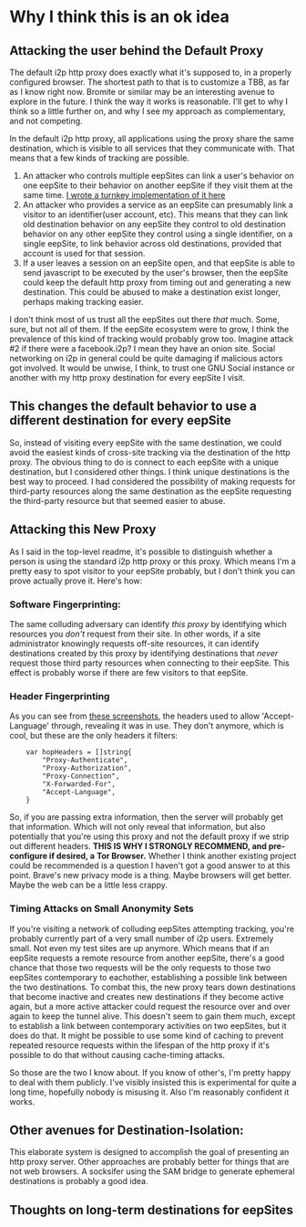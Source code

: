 Why I think this is an ok idea
==============================

Attacking the user behind the Default Proxy
-------------------------------------------

The default i2p http proxy does exactly what it's supposed to, in a properly
configured browser. The shortest path to that is to customize a TBB, as far as
I know right now. Bromite or similar may be an interesting avenue to explore in
the future. I think the way it works is reasonable. I'll get to why I think so
a little further on, and why I see my approach as complementary, and not
competing.

In the default i2p http proxy, all applications using the proxy share the same
destination, which is visible to all services that they communicate with. That
means that a few kinds of tracking are possible.

  1. An attacker who controls multiple eepSites can link a user's behavior on
  one eepSite to their behavior on another eepSite if they visit them at the
  same time. [I wrote a turnkey implementation of it here](https://github.com/eyedeekay/colluding-sites-attack)
  2. An attacker who provides a service as an eepSite can presumably link a
  visitor to an identifier(user account, etc). This means that they can link
  old destination behavior on any eepSite they control to old destination
  behavior on any other eepSite they control using a single identifier, on a
  single eepSite, to link behavior across old destinations, provided that
  account is used for that session.
  3. If a user leaves a session on an eepSite open, and that eepSite is able to
  send javascript to be executed by the user's browser, then the eepSite could
  keep the default http proxy from timing out and generating a new destination.
  This could be abused to make a destination exist longer, perhaps making
  tracking easier.

I don't think most of us trust all the eepSites out there *that* much. Some,
sure, but not all of them. If the eepSite ecosystem were to grow, I think the
prevalence of this kind of tracking would probably grow too. Imagine attack #2
if there were a facebook.i2p? I mean they have an onion site. Social networking
on i2p in general could be quite damaging if malicious actors got involved. It
would be unwise, I think, to trust one GNU Social instance or another with my
http proxy destination for every eepSite I visit.

This changes the default behavior to use a different destination for every eepSite
----------------------------------------------------------------------------------

So, instead of visiting every eepSite with the same destination, we could avoid
the easiest kinds of cross-site tracking via the destination of the http proxy.
The obvious thing to do is connect to each eepSite with a unique destination,
but I considered other things. I think unique destinations is the best way to
proceed. I had considered the possibility of making requests for third-party
resources along the same destination as the eepSite requesting the third-party
resource but that seemed easier to abuse.

Attacking this New Proxy
------------------------

As I said in the top-level readme, it's possible to distinguish whether a person
is using the standard i2p http proxy or this proxy. Which means I'm a pretty
easy to spot visitor to your eepSite probably, but I don't think you can prove
actually prove it. Here's how:

### Software Fingerprinting:

The same colluding adversary can identify *this proxy* by identifying which
resources you *don't* request from their site. In other words, if a site
administrator knowingly requests off-site resources, it can identify
destinations created by this proxy by identifying destinations that *never*
request those third party resources when connecting to their eepSite. This
effect is probably worse if there are few visitors to that eepSite.

### Header Fingerprinting

As you can see from [these screenshots](SCREENSHOTS.md), the headers used to
allow 'Accept-Language' through, revealing it was in use. They don't anymore,
which is cool, but these are the only headers it filters:

        var hopHeaders = []string{
            "Proxy-Authenticate",
            "Proxy-Authorization",
            "Proxy-Connection",
            "X-Forwarded-For",
            "Accept-Language",
        }

So, if you are passing extra information, then the server will probably get that
information. Which will not only reveal that information, but also potentially
that you're using this proxy and not the default proxy if we strip out different
headers. **THIS IS WHY I STRONGLY RECOMMEND, and pre-configure if desired, a**
**Tor Browser.** Whether I think another existing project could be recommended
is a question I haven't got a good answer to at this point. Brave's new privacy
mode is a thing. Maybe browsers will get better. Maybe the web can be a little
less crappy.

### Timing Attacks on Small Anonymity Sets

If you're visiting a network of colluding eepSites attempting tracking, you're
probably currently part of a very small number of i2p users. Extremely small.
Not even my test sites are up anymore. Which means that if an eepSite requests
a remote resource from another eepSite, there's a good chance that those two
requests will be the only requests to those two eepSites contemporary to
eachother, establishing a possible link between the two destinations. To combat
this, the new proxy tears down destinations that become inactive and creates
new destinations if they become active again, but a more active attacker could
request the resource over and over again to keep the tunnel alive. This doesn't
seem to gain them much, except to establish a link between contemporary
activities on two eepSites, but it does do that. It might be possible to use
some kind of caching to prevent repeated resource requests within the lifespan
of the http proxy if it's possible to do that without causing cache-timing
attacks.

So those are the two I know about. If you know of other's, I'm pretty happy to
deal with them publicly. I've visibly insisted this is experimental for quite a
long time, hopefully nobody is misusing it. Also I'm reasonably confident it
works.

Other avenues for Destination-Isolation:
----------------------------------------

This elaborate system is designed to accomplish the goal of presenting an http
proxy server. Other approaches are probably better for things that are not web
browsers. A socksifer using the SAM bridge to generate ephemeral destinations
is probably a good idea.

Thoughts on long-term destinations for eepSites
-----------------------------------------------

